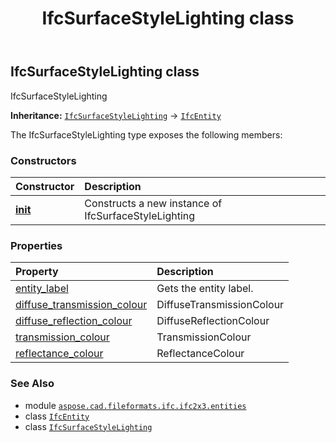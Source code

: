 ﻿---
title: IfcSurfaceStyleLighting class
second_title: Aspose.CAD for Python via .NET API References
description: 
type: docs
weight: 5790
url: /aspose.cad.fileformats.ifc.ifc2x3.entities/ifcsurfacestylelighting/
is_root: false
---

## IfcSurfaceStyleLighting class

IfcSurfaceStyleLighting



**Inheritance:** [`IfcSurfaceStyleLighting`](/cad/python-net/aspose.cad.fileformats.ifc.ifc2x3.entities/ifcsurfacestylelighting) → 
[`IfcEntity`](/cad/python-net/aspose.cad.fileformats.ifc/ifcentity)



The IfcSurfaceStyleLighting type exposes the following members:

### Constructors
| Constructor | Description |
| :- | :- |
| [__init__](/cad/python-net/aspose.cad.fileformats.ifc.ifc2x3.entities/ifcsurfacestylelighting/__init__/#) | Constructs a new instance of IfcSurfaceStyleLighting |


### Properties
| Property | Description |
| :- | :- |
| [entity_label](/cad/python-net/aspose.cad.fileformats.ifc.ifc2x3.entities/ifcsurfacestylelighting/entity_label) | Gets the entity label. |
| [diffuse_transmission_colour](/cad/python-net/aspose.cad.fileformats.ifc.ifc2x3.entities/ifcsurfacestylelighting/diffuse_transmission_colour) | DiffuseTransmissionColour |
| [diffuse_reflection_colour](/cad/python-net/aspose.cad.fileformats.ifc.ifc2x3.entities/ifcsurfacestylelighting/diffuse_reflection_colour) | DiffuseReflectionColour |
| [transmission_colour](/cad/python-net/aspose.cad.fileformats.ifc.ifc2x3.entities/ifcsurfacestylelighting/transmission_colour) | TransmissionColour |
| [reflectance_colour](/cad/python-net/aspose.cad.fileformats.ifc.ifc2x3.entities/ifcsurfacestylelighting/reflectance_colour) | ReflectanceColour |



### See Also
* module [`aspose.cad.fileformats.ifc.ifc2x3.entities`](..)
* class [`IfcEntity`](/cad/python-net/aspose.cad.fileformats.ifc/ifcentity)
* class [`IfcSurfaceStyleLighting`](/cad/python-net/aspose.cad.fileformats.ifc.ifc2x3.entities/ifcsurfacestylelighting)
